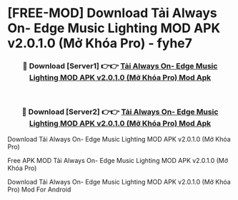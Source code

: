 # [FREE-MOD] Download Tải Always On- Edge Music Lighting MOD APK v2.0.1.0 (Mở Khóa Pro) - fyhe7


<div align="center">
<h3>🔴 Download [Server1] 👉👉 <a href="https://apk-comot.site?title=Tải_Always_On-_Edge_Music_Lighting_MOD_APK_v2.0.1.0_(Mở_Khóa_Pro)">Tải Always On- Edge Music Lighting MOD APK v2.0.1.0 (Mở Khóa Pro) Mod Apk</a></h3><br>

<h3>🔴 Download [Server2] 👉👉 <a href="https://apk-comot.site?title=Tải_Always_On-_Edge_Music_Lighting_MOD_APK_v2.0.1.0_(Mở_Khóa_Pro)">Tải Always On- Edge Music Lighting MOD APK v2.0.1.0 (Mở Khóa Pro) Mod Apk</a></h3>
</div>



Download Tải Always On- Edge Music Lighting MOD APK v2.0.1.0 (Mở Khóa Pro) 

Free APK MOD Tải Always On- Edge Music Lighting MOD APK v2.0.1.0 (Mở Khóa Pro) 

Download Tải Always On- Edge Music Lighting MOD APK v2.0.1.0 (Mở Khóa Pro) Mod For Android
